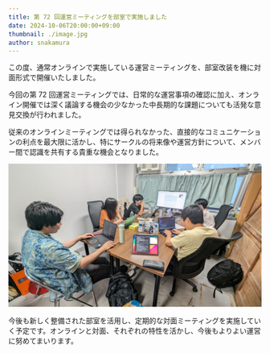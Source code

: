 ```yaml
---
title: 第 72 回運営ミーティングを部室で実施しました
date: 2024-10-06T20:00:00+09:00
thumbnail: ./image.jpg
author: snakamura
---
```


この度、通常オンラインで実施している運営ミーティングを、部室改装を機に対面形式で開催いたしました。

今回の第 72 回運営ミーティングでは、日常的な運営事項の確認に加え、オンライン開催では深く議論する機会の少なかった中長期的な課題についても活発な意見交換が行われました。

従来のオンラインミーティングでは得られなかった、直接的なコミュニケーションの利点を最大限に活かし、特にサークルの将来像や運営方針について、メンバー間で認識を共有する貴重な機会となりました。

![部室での運営ミーティングの様子](./meeting.jpg)

今後も新しく整備された部室を活用し、定期的な対面ミーティングを実施していく予定です。オンラインと対面、それぞれの特性を活かし、今後もよりよい運営に努めてまいります。
